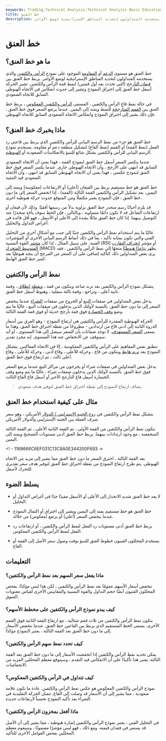 ```yaml
---
keywords: Trading,Technical Analysis,Technical Analysis Basic Education
title: خط العنق
description: خط العنق هو مستوى دعم أو مقاومة موجود على نموذج الرأس والكتفين الذي يستخدمه المتداولون لتحديد المناطق الإستراتيجية لوضع الأوامر.
---
```


# خط العنق
## ما هو خط العنق؟

خط العنق هو مستوى [الدعم](/support) أو [المقاومة](/resistance) الموجود على نموذج [الرأس والكتفين](/head-shoulders) والذي يستخدمه المتداولون لتحديد المناطق الإستراتيجية لوضع الأوامر. يربط خط العنق بين [قيعان التأرجح](/swinglow) (التي تحدث بعد أول قمتين) لنمط قمة الرأس والكتفين. تشير الحركة أسفل خط العنق إلى اختراق النموذج وتشير إلى حدوث انعكاس في الاتجاه الهبوطي السابق للاتجاه الصعودي.

في حالة نمط قاع الرأس والكتفين ، المسمى [الرأس والكتفين المعكوس](/inverseheadandshoulders) ، يربط خط العنق بين [القمم المتأرجحة](/swinghigh) للنمط ويمتد إلى اليمين. عندما يرتفع السعر فوق خط العنق ، فإن ذلك يشير إلى اختراق النموذج وانعكاس الاتجاه الصعودي السابق للاتجاه الهبوطي.

## ماذا يخبرك خط العنق؟

خط العنق هو جزء من نمط الرسم البياني للرأس والكتفين الذي يربط بين قاعتي رد الفعل (نمط القمة) أو القمم (نمط القاع) لتشكيل منطقة دعم أو مقاومة. يستخدم نموذج الرسم البياني للرأس والكتفين بشكل شائع للتنبؤ بالانعكاسات الصعودية أو [الهبوطية](/reversal).

عندما ينكسر السعر أسفل خط العنق لنموذج القمة ، فهذا يعني أن الاتجاه الصعودي السابق قد انتهى على الأرجح ، وأن الاتجاه الهبوطي جاري. عندما يكسر السعر فوق خط العنق لنموذج عكسي ، فهذا يعني أن الاتجاه الهبوطي السابق قد انتهى ، وأن الاتجاه الصعودي قيد التنفيذ.

خط العنق هو خط مستقيم يربط بين القيعان (أعلى) أو الارتفاعات (معكوسة) ويمتد إلى اليمين. بعد تشكيل الرأس والكتفين القمة الثالثة (القمة) ، إذا انخفض السعر إلى ما دون خط العنق ، فإن النموذج يعتبر مكتملًا ومن المتوقع حدوث حركة هبوطية أخرى.

قد يلزم أحيانًا رسم منحدر خط العنق بزاوية بدلاً من رسمها أفقيًا. وذلك لأن قيعان أو ارتفاعات التفاعل قد لا تكون دائمًا متساوية ، وبالتالي ، فإن الخط سوف يأخذ منحدرًا عند التوصيل بينهما. إذا كان خط العنق مائلًا بشدة إلى الأعلى أو الأسفل ، فهو أقل فائدة في أغراض التداول والتحليل.

غالبًا ما يتم استخدام نمط الرأس والكتفين جنبًا إلى جنب مع أشكال أخرى من التحليل الفني والتي تكون بمثابة تأكيد ، بما في ذلك أنماط الرسم البياني الأخرى أو المؤشرات الفنية. على سبيل المثال ، إذا كان [مؤشر](/rsi) القوة النسبية (RSI) أو مؤشر [انحراف التقارب المتوسط المتحرك](/macd) (MACD) يظهر [تباعدًا هبوطيًا](/divergence) متجهًا إلى نمط الرأس والكتفين ، فقد يرى بعض المتداولين ذلك كتأكيد إضافي على أن السعر من المرجح أن يتجه هبوطيًا بعد كسر خط العنق الهابط.

## نمط الرأس والكتفين

يتشكل نموذج الرأس والكتفين بعد ترند صاعد ويتكون من قمة ، [ونقطة](/retracement) [انطلاق](/retracement) ، وقمة ثانية أعلى ، وتراجع ، وقمة ثالثة سفلية ، وهبوط أسفل خط العنق.

يدخل بعض المتداولين في صفقات [البيع](/short) أو الخروج من صفقات [الشراء](/long) عندما ينخفض السعر إلى ما دون خط العنق. بالنسبة لأولئك الذين يدخلون في صفقات البيع ، غالبًا ما يتم وضع [وقف الخسارة](/stop-lossorder) فوق قمة تأرجح حديثة أو فوق قمة القمة الثالثة.

الحركة الهبوطية المقدرة للرأس والكتفين هي ارتفاع النموذج - وهو الفرق بين أسعار الذروة الثانية إلى أدنى قاع من ارتدادين - مطروحًا من نقطة اختراق خط العنق. وهذا ما يسمى [السعر المستهدف](/pricetarget). لا توجد ضمانات بأن السعر سيصل إلى هذا المستوى ، أو أنه سيتوقف عن الانخفاض عند هذا المستوى. إنه مجرد تقدير.

تنطبق نفس المفاهيم على الرأس والكتفين المعكوسة ، إلا في الاتجاه المعاكس. يتشكل النموذج بعد [ترند هابط](/downtrend) ويتكون من قاع ، وحركة للأعلى ، وقاع أدنى ، وحركة للأعلى ، وقاع أعلى ثالث ، ثم ارتفاع فوق خط العنق.

يدخل بعض المتداولين في صفقات شراء أو يخرجون من مراكز البيع عندما يرتفع السعر فوق خط العنق. بالنسبة لأولئك الذين يدخلون صفقات شراء ، غالبًا ما يتم وضع وقف الخسارة أسفل قاع التأرجح الأخير أو أسفل قاع القاع الثالث.

> يضاف ارتفاع النموذج إلى نقطة اختراق خط العنق لتوفير هدف صعودي.

>

## مثال على كيفية استخدام خط العنق

يتشكل نمط الرأس والكتفين في [زوج الجنيه الإسترليني / الدولار](/gbp-usd-british-pound-us-dollar-currency-pair) الأمريكي ، وهو سعر صرف العملة بين الجنيه الإسترليني والدولار الأمريكي.

يتكون نمط الرأس والكتفين من القمة الأولى ، ثم القمة الثانية الأعلى ، ثم القمة الثالثة المنخفضة ، مع وجود ارتدادات بينهما. يربط خط العنق أدنى مستويات التصحيح ويمتد إلى اليمين.

<! - 1168666C6EF031C13C8A0E344200F693 ->

بعد القمة الثالثة ، اخترق السعر ما دون خط العنق مما يشير إلى مزيد من الاتجاه الهبوطي. يتم طرح ارتفاع النموذج من نقطة اختراق خط العنق لتوفير هدف سعر تقديري للتحرك لأسفل.

## يسلط الضوء

- لا يعد خط العنق شديد الانحدار إلى الأعلى أو الأسفل مفيدًا جدًا في أغراض التداول أو التحليل.

- خط العنق هو خط مستقيم يمتد إلى اليمين ويشير إلى اختراق أو اكتمال النموذج عندما ينخفض السعر (أعلى) أو يرتفع (معكوس) من خلاله.

- يربط خط العنق أدنى مستويات رد الفعل لنمط الرأس والكتفين ، أو ارتفاعات رد الفعل لنمط الرأس والكتفين المعكوس.

- يستخدم المحللون الفنيون خطوط العنق للتنبؤ بوقت وصول سعر الأصل إلى القمة أو القاع.

## التعليمات

### ماذا يفعل سعر السهم بعد نمط الرأس والكتفين؟

تنخفض أسعار الأسهم عمومًا بعد نمط الرأس والكتفين ، لكن هذا ليس مؤكدًا. يفحص المحللون الفنيون أيضًا حجم التداول والقوة النسبية والمقاييس الأخرى لقياس معنويات السوق.

### كيف يبدو نموذج الرأس والكتفين على مخطط الأسهم؟

يتكون نمط الرأس والكتفين من ثلاث قمم متتالية ، مع ارتفاع القمة الثانية فوق القمم الأخرى. يسمى الخط المستقيم الذي يربط بين القاعين خط العنق. عندما تنخفض الأسعار إلى ما دون خط العنق بعد القمة الثالثة ، يعتبر النموذج مؤكدًا.

### كيف تحدد نمط سهم الرأس والكتفين؟

يمكن تحديد نمط الرأس والكتفين إذا انخفضت الأسعار إلى ما دون خط العنق بعد القمة الثالثة. يعتبر هذا تأكيدًا على أن الانعكاس قيد التقدم ، وسيتوقع معظم المحللين المزيد من الانخفاضات.

### كيف تتداول في الرأس والكتفين المعكوس؟

نموذج الرأس والكتفين المعكوس هو عكس نمط الرأس والكتفين. عادة ما تكون علامة صعودية ، مما يشير إلى أن الأسعار قد وصلت إلى القاع. تتمثل الحركة التقليدية في الشراء بعد تأكيد النموذج تحسباً لارتفاعات جديدة.

### ماذا أفعل بمخزون الرأس والكتفين؟

في التحليل الفني ، يعتبر نموذج الرأس والكتفين إشارة هبوطية ، مما يشير إلى أن الأصل قد يستمر في فقدان قيمته. ومع ذلك ، فهو ليس مؤشرًا مضمونًا ، وسيقوم معظم المحللين بفحص العوامل الأخرى للتأكيد.

